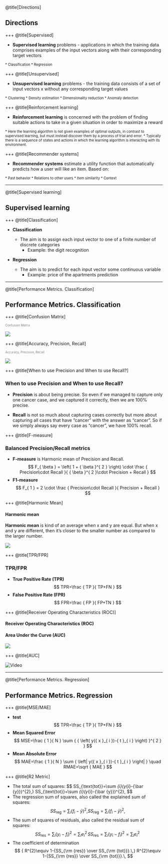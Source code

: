 @title[Directions]

## Directions

+++
@title[Supervised]

* **Supervised learning** problems - applications in which the training data comprises examples of the input vectors along with their corresponding target vectors
<span style="font-size:0.8em">
    * Classification
    * Regression
</span>

+++
@title[Unsupervised]

* **Unsupervised learning** problems - the training data consists of a set of input vectors x without any corresponding target values
<span style="font-size:0.8em">
    * Clustering
    * Density estimation
    * Dimensionality reduction
    * Anomaly detection
</span>

+++
@title[Reinforcement learning]

* **Reinforcement learning** is concerned with the problem of finding suitable actions to take in a given situation in order to maximize a reward
<span style="font-size:0.8em">
    * Here the learning algorithm is not given examples of optimal outputs, in contrast to supervised learning, but must instead discover them by a process of trial and error.
    * Typically there is a sequence of states and actions in which the learning algorithm is interacting with its environment.
</span>

+++
@title[Recommender systems]

* **Recommender systems**  estimate a utility function that automatically predicts how a user will like an item. Based on:
<span style="font-size:0.8em">
    * Past behavior
    * Relations to other users
    * Item similarity
    * Context
</span>

---
@title[Supervised learning]

## Supervised learning

+++
@title[Classification]

* **Classification**
	* The aim is to assign each input vector to one of a finite number of discrete categories
		* Example: the digit recognition

* **Regression**
	* The aim is to predict for each input vector some continuous variable
		* Example: price of the apartments prediction

---
@title[Performance Metrics. Classification]

## Performance Metrics. Classification

+++
@title[Confusion Matrix]

<span style="color:gray; font-size:0.7em">Confusion Matrix </span>

![](pics/confusion-matrix.png)

+++
@title[Accuracy, Precision, Recall]

<span style="color:gray; font-size:0.7em">Accuracy, Precision, Recall </span>

![](pics/confusion-matrix-2.png)

+++
@title[When to use Precision and When to use Recall?]

### When to use Precision and When to use Recall?

* **Precision** is about being precise. So even if we managed to capture only one cancer case, and we captured it correctly, then we are 100% precise.

* **Recall** is not so much about capturing cases correctly but more about capturing all cases that have “cancer” with the answer as “cancer”. So if we simply always say every case as “cancer”, we have 100% recall.

+++
@title[F-measure]

### Balanced Precision/Recall metrics

* **F-measure** is Harmonic mean of Precision and Recall.
$$ F_{ \beta  } = \left( 1 + { \beta  }^{ 2 } \right) \cdot \frac { Precision\cdot Recall }{ { \beta  }^{ 2 }\cdot Precision + Recall } $$
* **F1-measure**
$$	F_{ 1 } = 2 \cdot \frac { Precision\cdot Recall }{ Precision + Recall } $$

+++
@title[Harmonic Mean]

#### Harmonic mean

**Harmonic mean** is kind of an average when x and y are equal. But when x and y are different, then it’s closer to the smaller number as compared to the larger number.

![](pics/harmonic-mean.png)

+++
@title[TPR/FPR]

### TPR/FPR

* **True Positive Rate (TPR)**
$$ TPR=\frac { TP }{ TP+FN } $$
* **False Positive Rate (FPR)**
$$ FPR=\frac { FP }{ FP+TN } $$

+++
@title[Receiver Operating Characteristics (ROC)]

#### Receiver Operating Characteristics (ROC)
#### Area Under the Curve (AUC)

![](pics/roc.png)

+++
@title[AUC]

![Video](https://youtube.com/embed/OAl6eAyP-yo)

---
@title[Performance Metrics. Regression]

## Performance Metrics. Regression

+++
@title[MSE/MAE]

* **test**
$$ TPR=\frac { TP }{ TP+FN } $$
* **Mean Squared Error**
$$ MSE=\frac { 1 }{ N } \sum { { \left( y({ x }_{ i })-{ t }_{ i } \right)  }^{ 2 } }  $$
* **Mean Absolute Error**
$$ MAE=\frac { 1 }{ N } \sum { \left| y({ x }_{ i })-{ t }_{ i } \right|  } \quad RMAE=\sqrt { MAE }  $$

+++
@title[R2 Metric]

* The total sum of squares:
$$ SS_{\text{tot}}=\sum _{i}(y_{i}-{\bar {y}})^{2},} SS_{\text{tot}}=\sum _{i}(y_{i}-{\bar {y}})^{2}, $$
* The regression sum of squares, also called the explained sum of squares:
$$ { SS_{\text{reg}}=\sum _{i}(f_{i}-{\bar {y}})^{2},} SS_{\text{reg}}=\sum _{i}(f_{i}-{\bar {y}})^{2}, $$
* The sum of squares of residuals, also called the residual sum of squares:
$$ { SS_{\text{res}}=\sum _{i}(y_{i}-f_{i})^{2}=\sum _{i}e_{i}^{2}\,} {\displaystyle SS_{\text{res}}=\sum _{i}(y_{i}-f_{i})^{2}=\sum _{i}e_{i}^{2}\,} $$
* The coefficient of determination
$$ { R^{2}\equiv 1-{SS_{\rm {res}} \over SS_{\rm {tot}}}.\,} R^{2}\equiv 1-{SS_{\rm {res}} \over SS_{\rm {tot}}}.\, $$